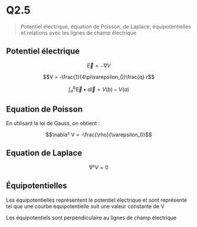 # Q2.5

> Potentiel électrique, équation de Poisson, de Laplace, équipotentielles et relations avec les lignes de champ électrique

## Potentiel électrique

$$\vec E = -\nabla V$$

$$V = -\frac{1}{4\pi\varepsilon_0}\frac{q} r$$

$$\int_a^b \vec E \bullet d\vec l = V(b)-V(a)$$

## Equation de Poisson

En utilisant la loi de Gauss, on obtient :

$$\nabla² V = -\frac{\rho}{\varepsilon_0}$$

## Equation de Laplace

$$\nabla² V = 0$$

## Équipotentielles

Les équipotentielles représentent le potentiel électrique et sont représenté tel que une courbe équipotentielle suit une valeur constante de V

Les équipotentiels sont perpendiculaire au lignes de champ électrique